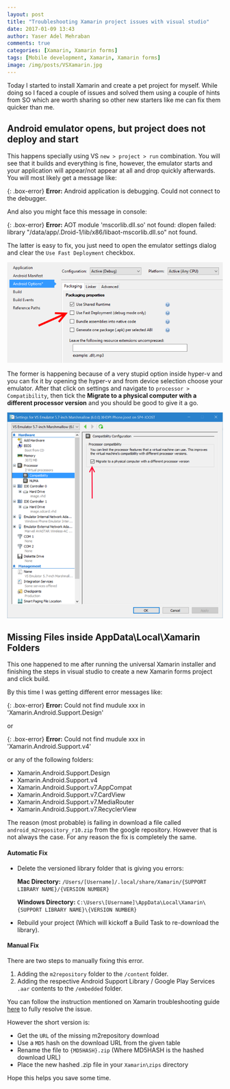 ```yaml
---
layout: post
title: "Troubleshooting Xamarin project issues with visual studio"
date: 2017-01-09 13:43
author: Yaser Adel Mehraban
comments: true
categories: [Xamarin, Xamarin forms]
tags: [Mobile development, Xamarin, Xamarin forms]
image: /img/posts/VSXamarin.jpg
---
```


Today I started to install Xamarin and create a pet project for myself. While doing so I faced a couple of issues and solved them using a couple of hints from SO which are worth sharing so other new starters like me can fix them quicker than me.
<!--more-->
## Android emulator opens, but project does not deploy and start

This happens specially using VS ` new > project > run ` combination. You will see that it builds and everything is fine, however, the emulator starts and your application will appear/not appear at all and drop quickly afterwards. You will most likely get a message like:

{: .box-error}
**Error:** Android application is debugging. Could not connect to the debugger.

And also you might face this message in console:

{: .box-error}
**Error:** AOT module 'mscorlib.dll.so' not found: dlopen failed: library "/data/app/<your app name>.Droid-1/lib/x86/libaot-mscorlib.dll.so" not found.

The latter is easy to fix, you just need to open the emulator settings dialog and clear the `Use Fast Deployment` checkbox.

![Use Fast Deployment](/img/posts/image.png)

The former is happening because of a very stupid option inside hyper-v and you can fix it by opening the hyper-v and from device selection choose your emulator. After that click on settings and navigate to `processor > Compatibility`, then tick the **Migrate to a physical computer with a different processor version** and you should be good to give it a go.

![Migrate to a physical computer with a different processor version](/img/posts/image9.png)

## Missing Files inside AppData\Local\Xamarin Folders

This one happened to me after running the universal Xamarin installer and finishing the steps in visual studio to create a new Xamarin forms project and click build.

By this time I was getting different error messages like:

{: .box-error}
**Error:** Could not find mudule xxx in 'Xamarin.Android.Support.Design' 

or 

{: .box-error}
**Error:** Could not find mudule xxx in 'Xamarin.Android.Support.v4' 

or any of the following folders:

*   Xamarin.Android.Support.Design
*   Xamarin.Android.Support.v4
*   Xamarin.Android.Support.v7.AppCompat
*   Xamarin.Android.Support.v7.CardView
*   Xamarin.Android.Support.v7.MediaRouter
*   Xamarin.Android.Support.v7.RecyclerView

The reason (most probable) is failing in download a file called `android_m2repository_r10.zip` from the google repository. However that is not always the case. For any reason the fix is completely the same.

#### Automatic Fix

* Delete the versioned library folder that is giving you errors:

  **Mac Directory:** `/Users/[Username]/.local/share/Xamarin/{SUPPORT LIBRARY NAME}/{VERSION NUMBER}`

  **Windows Directory:** `C:\Users\[Username]\AppData\Local\Xamarin\{SUPPORT LIBRARY NAME}\{VERSION NUMBER}`

* Rebuild your project (Which will kickoff a Build Task to re-download the library).

#### Manual Fix

There are two steps to manually fixing this error.

1. Adding the `m2repository` folder to the `/content` folder.
2. Adding the respective Android Support Library / Google Play Services `.aar` contents to the `/embedded` folder.

You can follow the instruction mentioned on Xamarin troubleshooting guide [here](https://developer.xamarin.com/guides/android/troubleshooting/resolving-library-installation-errors/) to fully resolve the issue.

However the short version is:

* Get the `URL` of the missing m2repository download
* Use a `MD5` hash on the download URL from the given table
* Rename the file to `{MD5HASH}.zip` (Where MD5HASH is the hashed download URL)
* Place the new hashed .zip file in your `Xamarin\zips` directory

Hope this helps you save some time.